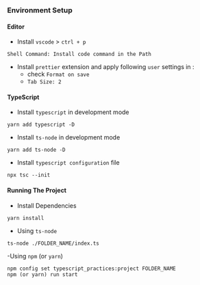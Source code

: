 ### Environment Setup
#### Editor
- Install `vscode` > `ctrl + p`
```
Shell Command: Install code command in the Path
```
- Install `prettier` extension and apply following `user` settings in :
  - check `Format on save`
  - `Tab Size: 2`

#### TypeScript
- Install `typescript` in development mode
```npm
yarn add typescript -D
```
- Install `ts-node` in development mode
```npm
yarn add ts-node -D
```
- Install `typescript configuration` file
```npm
npx tsc --init
```

#### Running The Project
- Install Dependencies
```
yarn install
```
- Using `ts-node`
```
ts-node ./FOLDER_NAME/index.ts
```
-Using `npm` (or `yarn`)
```
npm config set typescript_practices:project FOLDER_NAME
npm (or yarn) run start
```
